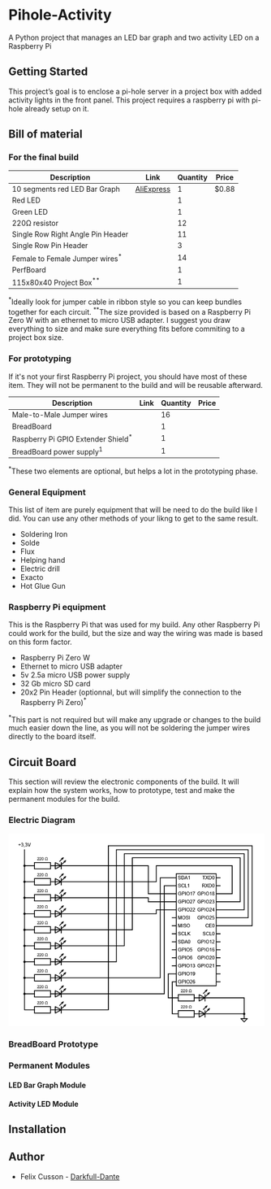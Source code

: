 # Pihole-Activity
A Python project that manages an LED bar graph and two activity LED on a Raspberry Pi
## Getting Started
This project’s goal is to enclose a pi-hole server in a project box with added activity lights in the front panel. This project requires a raspberry pi with pi-hole already setup on it.
## Bill of material
### For the final build

| Description | Link | Quantity | Price |
| ----------- | ---- | -------- | ----- |
| 10 segments red LED Bar Graph | [AliExpress](https://www.aliexpress.com/item/32811943871.html?spm=a2g0o.productlist.0.0.385757df1b2Lr8&algo_pvid=81b6ea2e-bbe1-4634-9305-ca7d9543ac35&algo_expid=81b6ea2e-bbe1-4634-9305-ca7d9543ac35-16&btsid=0844ca98-45f0-41d7-bb55-1833f7978391&ws_ab_test=searchweb0_0,searchweb201602_7,searchweb201603_55) | 1 | $0.88 |
| Red LED | | 1 | |
| Green LED | | 1 | |
| 220Ω resistor | | 12 | |
| Single Row Right Angle Pin Header | | 11 | |
| Single Row Pin Header | | 3 | |
| Female to Female Jumper wires<sup>*</sup> | | 14 | |
| PerfBoard | | 1 | |
| 115x80x40 Project Box<sup>**</sup> | | 1 | |

<sup>*</sup>Ideally look for jumper cable in ribbon style so you can keep bundles together for each circuit.
<sup>**</sup>The size provided is based on a Raspberry Pi Zero W with an ethernet to micro USB adapter. I suggest you draw everything to size and make sure everything fits before commiting to a project box size.

### For prototyping
If it's not your first Raspberry Pi project, you should have most of these item. They will not be permanent to the build and will be reusable afterward.

| Description | Link | Quantity | Price |
| ----------- | ---- | -------- | ----- |
| Male-to-Male Jumper wires |  | 16 |  |
| BreadBoard |  | 1 |  |
| Raspberry Pi GPIO Extender Shield<sup>*</sup> |  | 1 |  |
| BreadBoard power supply<sup>1</sup> |  | 1 |  |

<sup>*</sup>These two elements are optional, but helps a lot in the prototyping phase.

### General Equipment
This list of item are purely equipment that will be need to do the build like I did. You can use any other methods of your likng to get to the same result.
- Soldering Iron
- Solde
- Flux
- Helping hand
- Electric drill
- Exacto
- Hot Glue Gun

### Raspberry Pi equipment
This is the Raspberry Pi that was used for my build. Any other Raspberry Pi could work for the build, but the size and way the wiring was made is based on this form factor.
- Raspberry Pi Zero W
- Ethernet to micro USB adapter
- 5v 2.5a micro USB power supply
- 32 Gb micro SD card
- 20x2 Pin Header (optionnal, but will simplify the connection to the Raspberry Pi Zero)<sup>*</sup>

<sup>*</sup>This part is not required but will make any upgrade or changes to the build much easier down the line, as you will not be soldering the jumper wires directly to the board itself.

## Circuit Board
This section will review the electronic components of the build. It will explain how the system works, how to prototype, test and make the permanent modules for the build.

### Electric Diagram
![Electric Diagram](/images/CircuitBoard/Pi-Hole_LED_System.png)
### BreadBoard Prototype
### Permanent Modules
#### LED Bar Graph Module
#### Activity LED Module
## Installation
## Author
- Felix Cusson - [Darkfull-Dante](https://github.com/Darkfull-Dante)